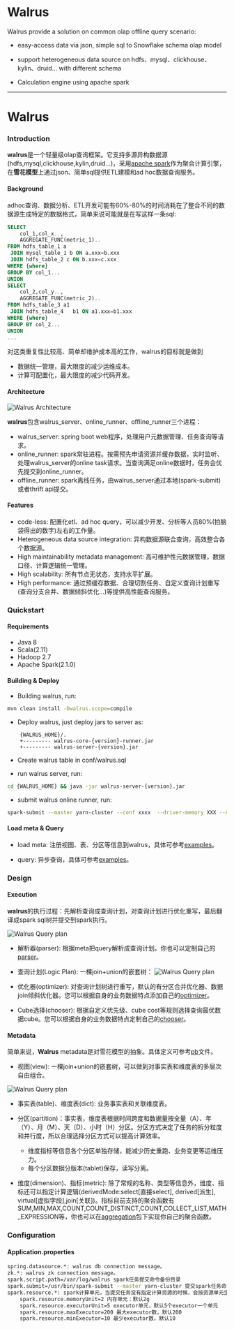 # Walrus

Walrus provide a solution on common olap offline query scenario:

* easy-access data via json, simple sql to Snowflake schema olap model

* support heterogeneous data source on hdfs、mysql、clickhouse、kylin、druid... with different schema

* Calculation engine using apache spark

---

# Walrus

### Introduction
**walrus**是一个轻量级olap查询框架。它支持多源异构数据源(hdfs,mysql,clickhouse,kylin,druid...)，采用[apache spark](https://github.com/apache/spark)作为聚合计算引擎，在**雪花模型**上通过json、简单sql提供ETL建模和ad hoc数据查询服务。

#### Background
adhoc查询、数据分析、ETL开发可能有60%-80%的时间消耗在了整合不同的数据源生成特定的数据格式，简单来说可能就是在写这样一条sql:
```sql
SELECT 
    col_1,col_x..,
    AGGREGATE_FUNC(metric_1)..
FROM hdfs_table_1 a
 JOIN mysql_table_1 b ON a.xxx=b.xxx
 JOIN hdfs_table_2 c ON b.xxx=c.xxx
WHERE {where}
GROUP BY col_1...
UNION
SELECT 
    col_2,col_y..,
    AGGREGATE_FUNC(metric_2)..
FROM hdfs_table_3 a1
 JOIN hdfs_table_4   b1 ON a1.xxx=b1.xxx
WHERE {where}
GROUP BY col_2...
UNION
...
```
对这类重复性比较高、简单却维护成本高的工作，walrus的目标就是做到
- 数据统一管理，最大限度的减少运维成本。
- 计算可配置化，最大限度的减少代码开发。

#### Architecture
![Walrus Architecture](https://raw.githubusercontent.com/WalrusOlap/walrus/master/docs/images/arch.png)

**walrus**包含walrus_server、online_runner、offline_runner三个进程：
- walrus_server: spring boot web程序，处理用户元数据管理、任务查询等请求。
- online_runner: spark常驻进程。按需预先申请资源并缓存数据，实时监听、处理walrus_server的online task请求。当查询满足online数据时，任务会优先提交到online_runner。
- offline_runner: spark离线任务，由walrus_server通过本地(spark-submit)或者thrift api提交。

#### Features

- code-less: 配置化etl、ad hoc query，可以减少开发、分析等人员80%(拍脑袋得出的数字)左右的工作量。
- Heterogeneous data source integration: 异构数据源联合查询，高效整合各个数据源。
- High maintainability metadata management: 高可维护性元数据管理，数据口径、计算逻辑统一管理。
- High scalability: 所有节点无状态，支持水平扩展。
- High performance: 通过预缓存数据、合理切割任务、自定义查询计划重写(查询分支合并、数据倾斜优化...)等提供高性能查询服务。

### Quickstart

#### Requirements

- Java 8
- Scala(2.11)
- Hadoop 2.7
- Apache Spark(2.1.0)

#### Building & Deploy

- Building walrus, run: 
```sh
mvn clean install -Dwalrus.scope=compile
```

- Deploy walrus, just deploy jars to server as:
```
    {WALRUS_HOME}/.
    +--------- walrus-core-{version}-runner.jar
    +--------- walrus-server-{version}.jar
```

- Create walrus table in conf/walrus.sql

- run walrus server, run:
```sh
cd {WALRUS_HOME} && java -jar walrus-server-{version}.jar
```

- submit walrus online runner, run:
```sh
spark-submit --master yarn-cluster --conf xxxx  --driver-memory XXX --num-executors XXX --executor-memory XXX --executor-cores XXX --name XXX --class org.pcg.walrus.core.scheduler.OnlineRunner walrus-core-{version}-runner.jar
```

#### Load meta & Query

- load meta: 注册视图、表、分区等信息到walrus，具体可参考[examples](https://git.code.oa.com/pcg_news_commercial_shark_platform/walrus/tree/master/examples/src/main/java/org/pcg/walrus/examples/MetaClient.java)。

- query: 异步查询，具体可参考[examples](https://git.code.oa.com/pcg_news_commercial_shark_platform/walrus/blob/master/examples/src/main/java/org/pcg/walrus/examples/TaskClient.java)。

### Design

#### Execution
**walrus**的执行过程：先解析查询成查询计划，对查询计划进行优化重写，最后翻译成spark sql树并提交到spark执行。

![Walrus Query plan](https://raw.githubusercontent.com/WalrusOlap/walrus/master/docs/images/core.png)

- 解析器(parser): 根据meta把query解析成查询计划。你也可以定制自己的[parser](https://git.code.oa.com/pcg_news_commercial_shark_platform/walrus/tree/master/core/src/main/java/org/pcg/walrus/core/parse)。

- 查询计划(Logic Plan): 一棵join+union的嵌套树：
![Walrus Query plan](https://raw.githubusercontent.com/WalrusOlap/walrus/master/docs/images/query.png)

- 优化器(optimizer): 对查询计划树进行重写，默认的有分区合并优化器、数据join倾斜优化器。您可以根据自身的业务数据特点添加自己的[optimizer](https://git.code.oa.com/pcg_news_commercial_shark_platform/walrus/tree/master/core/src/main/java/org/pcg/walrus/core/plan/optimize)。

- Cube选择(chooser): 根据自定义优先级、cube cost等规则选择查询最优数据cube。您可以根据自身的业务数据特点定制自己的[chooser](https://git.code.oa.com/pcg_news_commercial_shark_platform/walrus/tree/master/core/src/main/java/org/pcg/walrus/core/parse/choose)。

#### Metadata
简单来说，**Walrus** metadata是对雪花模型的抽象。具体定义可参考[pb](https://git.code.oa.com/pcg_news_commercial_shark_platform/walrus/tree/master/meta/pb)文件。

- 视图(view): 一棵join+union的嵌套树，可以做到对事实表和维度表的多层次自由组合。

![Walrus Query plan](https://raw.githubusercontent.com/WalrusOlap/walrus/master/docs/images/meta.png)

- 事实表(table)、维度表(dict): 业务事实表和关联维度表。

- 分区(partition)：事实表，维度表根据时间跨度和数据量按全量（A）、年（Y）、月（M）、天（D）、小时（H）分区。分区方式决定了任务的拆分粒度和并行度，所以合理选择分区方式可以提高计算效率。
    - 维度指标等信息各个分区单独存储，能减少历史重跑、业务变更等运维压力。
    - 每个分区数据分版本(tablet)保存，读写分离。

- 维度(dimension)、指标(metric): 除了常规的名称、类型等信息外，维度、指标还可以指定计算逻辑(derivedMode:select[直接select], derived[派生], virtual[虚拟字段],join[关联])。指标目前支持的聚合函数有SUM,MIN,MAX,COUNT,COUNT_DISTINCT,COUNT,COLLECT_LIST,MATH_EXPRESSION等，你也可以在[aggregation](https://git.code.oa.com/pcg_news_commercial_shark_platform/walrus/tree/master/core/src/main/java/org/pcg/walrus/core/parse/aggregations/metrics)包下实现你自己的聚合函数。

### Configuration

#### Application.properties

```sh
spring.datasource.*: walrus db connection message。
zk.*: walrus zk connection message。
spark.script.path=/var/log/walrus spark任务提交命令备份目录
spark.submit=/usr/bin/spark-submit --master yarn-cluster 提交spark任务命令
spark.resource.*: spark计算单元，当提交任务没有指定计算资源的时候，会按资源单元生成计算资源：
    spark.resource.memoryUnit=2 内存单元：默认2g
    spark.resource.executorUnit=5 executor单元，默认5个executor一个单元
    spark.resource.maxExecutor=200 最大executor数，默认200
    spark.resource.minExecutor=10 最少executor数，默认10
```


